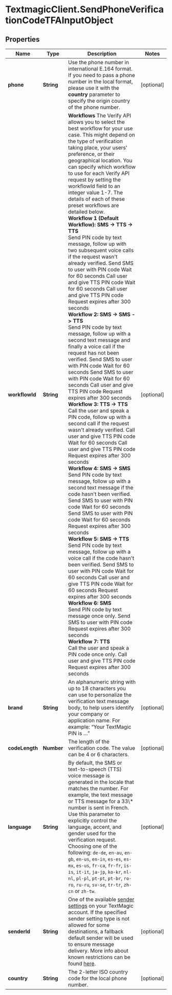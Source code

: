 # TextmagicClient.SendPhoneVerificationCodeTFAInputObject

## Properties
Name | Type | Description | Notes
------------ | ------------- | ------------- | -------------
**phone** | **String** | Use the phone number in international E.164 format. If you need to pass a phone number in the local format, please use it with the **country** parameter to specify the origin country of the phone number.  | [optional] 
**workflowId** | **String** | **Workflows**  The Verify API allows you to select the best workflow for your use case. This might depend on the type of verification taking place, your users' preference, or their geographical location. You can specify which workflow to use for each Verify API request by setting the workflowId field to an integer value 1-7. The details of each of these preset workflows are detailed below.  <br />  **Workflow 1 (Default Workflow): SMS -> TTS -> TTS**  <br />  Send PIN code by text message, follow up with two subsequent voice calls if the request wasn't already verified.  Send SMS to user with PIN code Wait for 60 seconds Call user and give TTS PIN code Wait for 60 seconds Call user and give TTS PIN code  Request expires after 300 seconds  <br />  **Workflow 2: SMS -> SMS -> TTS**  <br />    Send PIN code by text message, follow up with a second text message and finally a voice call if the request has not been verified.  Send SMS to user with PIN code Wait for 60 seconds Send SMS to user with PIN code Wait for 60 seconds Call user and give TTS PIN code  Request expires after 300 seconds  <br />  **Workflow 3: TTS -> TTS**  <br />   Call the user and speak a PIN code, follow up with a second call if the request wasn't already verified.  Call user and give TTS PIN code Wait for 60 seconds Call user and give TTS PIN code  Request expires after 300 seconds  <br />  **Workflow 4: SMS -> SMS**  <br />    Send PIN code by text message, follow up with a second text message if the code hasn't been verified.  Send SMS to user with PIN code Wait for 60 seconds Send SMS to user with PIN code Wait for 60 seconds  Request expires after 300 seconds  <br />  **Workflow 5: SMS -> TTS**  <br />   Send PIN code by text message, follow up with a voice call if the code hasn't been verified.  Send SMS to user with PIN code Wait for 60 seconds Call user and give TTS PIN code Wait for 60 seconds  Request expires after 300 seconds  <br />  **Workflow 6: SMS**  <br />   Send PIN code by text message once only.  Send SMS to user with PIN code Request expires after 300 seconds  <br />  **Workflow 7: TTS**  <br />  Call the user and speak a PIN code once only.  Call user and give TTS PIN code  Request expires after 300 seconds  | [optional] 
**brand** | **String** | An alphanumeric string with up to 18 characters you can use to personalize the verification text message body, to help users identify your company or application name. For example: “Your TextMagic PIN is …”  | [optional] 
**codeLength** | **Number** | The length of the verification code. The value can be 4 or 6 characters.  | [optional] 
**language** | **String** | By default, the SMS or text-to-speech (TTS) voice message is generated in the locale that matches the number. For example, the text message or TTS message for a 33\\* number is sent in French. Use this parameter to explicitly control the language, accent, and gender used for the verification request. Choosing one of the following: `de-de`, `en-au`, `en-gb`, `en-us`, `en-in`, `es-es`, `es-mx`, `es-us`, `fr-ca`, `fr-fr`, `is-is`, `it-it`, `ja-jp`, `ko-kr`, `nl-nl`, `pl-pl`, `pt-pt`, `pt-br`, `ro-ro`, `ru-ru`, `sv-se`, `tr-tr`, `zh-cn` or `zh-tw`.  | [optional] 
**senderId** | **String** | One of the available [sender settings](https://my.textmagic.com/online/reply-options/) on your TextMagic account. If the specified sender setting type is not allowed for some destinations, a fallback default sender will be used to ensure message delivery. More info about known restrictions can be found [here](https://support.textmagic.com/article/how-to-understand-sender-setting-restrictions/).  | [optional] 
**country** | **String** | The 2-letter ISO country code for the local phone number. | [optional] 


